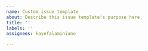 ```yaml
---
name: Custom issue template
about: Describe this issue template's purpose here.
title: ''
labels: ''
assignees: kayefalaminiano

---
```



